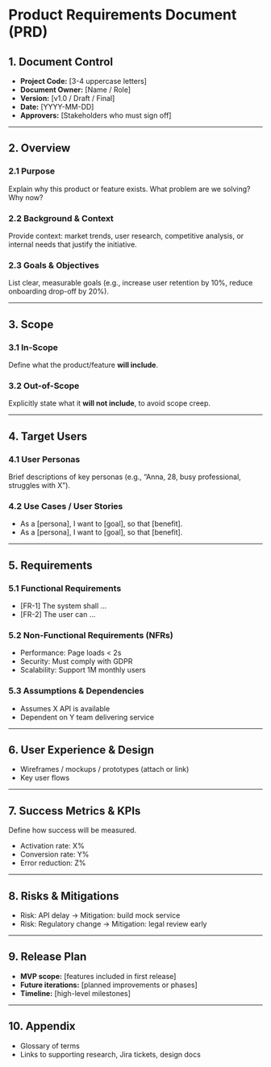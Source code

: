 # Product Requirements Document (PRD)

## 1. Document Control
- **Project Code:** [3-4 uppercase letters]
- **Document Owner:** [Name / Role]
- **Version:** [v1.0 / Draft / Final]
- **Date:** [YYYY-MM-DD]
- **Approvers:** [Stakeholders who must sign off]

---

## 2. Overview

### 2.1 Purpose

Explain why this product or feature exists. What problem are we solving? Why now?

### 2.2 Background & Context

Provide context: market trends, user research, competitive analysis, or internal needs that justify the initiative.

### 2.3 Goals & Objectives

List clear, measurable goals (e.g., increase user retention by 10%, reduce onboarding drop-off by 20%).

---

## 3. Scope

### 3.1 In-Scope

Define what the product/feature **will include**.

### 3.2 Out-of-Scope

Explicitly state what it **will not include**, to avoid scope creep.

---

## 4. Target Users

### 4.1 User Personas

Brief descriptions of key personas (e.g., “Anna, 28, busy professional, struggles with X”).

### 4.2 Use Cases / User Stories

- As a [persona], I want to [goal], so that [benefit].
- As a [persona], I want to [goal], so that [benefit].

---

## 5. Requirements

### 5.1 Functional Requirements

- [FR-1] The system shall …
- [FR-2] The user can …

### 5.2 Non-Functional Requirements (NFRs)

- Performance: Page loads < 2s
- Security: Must comply with GDPR
- Scalability: Support 1M monthly users

### 5.3 Assumptions & Dependencies

- Assumes X API is available
- Dependent on Y team delivering service

---

## 6. User Experience & Design

- Wireframes / mockups / prototypes (attach or link)
- Key user flows

---

## 7. Success Metrics & KPIs

Define how success will be measured.

- Activation rate: X%
- Conversion rate: Y%
- Error reduction: Z%

---

## 8. Risks & Mitigations

- Risk: API delay → Mitigation: build mock service
- Risk: Regulatory change → Mitigation: legal review early

---

## 9. Release Plan

- **MVP scope:** [features included in first release]
- **Future iterations:** [planned improvements or phases]
- **Timeline:** [high-level milestones]

---

## 10. Appendix

- Glossary of terms
- Links to supporting research, Jira tickets, design docs